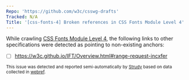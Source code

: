 ```yaml
---
Repo: 'https://github.com/w3c/csswg-drafts'
Tracked: N/A
Title: '[css-fonts-4] Broken references in CSS Fonts Module Level 4'
---
```


While crawling [CSS Fonts Module Level 4](https://drafts.csswg.org/css-fonts-4/), the following links to other specifications were detected as pointing to non-existing anchors:
* [ ] https://w3c.github.io/IFT/Overview.html#range-request-incxfer

<sub>This issue was detected and reported semi-automatically by [Strudy](https://github.com/w3c/strudy/) based on data collected in [webref](https://github.com/w3c/webref/).</sub>
